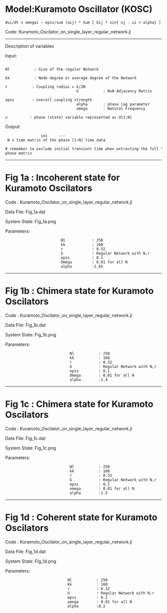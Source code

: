 # Model:Kuramoto Oscillator (KOSC)

    dui/dt = omegai − epss/sum (aij) * Sum [ Gij * sin{ uj - ui + alpha} ]

Code: Kuramoto_Oscilator_on_single_layer_regular_network.jl

-----------------------------------------------------------------------------------------------------------------

Description of variables

Input:

                                    Nl           : Size of the regular Network
                                    kk           : Node degree or average degree of the Network
                                    r           : Coupling radius = k/2N   
                                    G           : NxN Adjacency Matrix
                                    epss        : overall coupling strength 
                                    alpha       : phase lag parameter
                                    omega       : Natural Frequency
                                    u          : phase (state) variable represented as U[1:N]

Output:

                    sol     --- N x time matrix of the phase [1:N] time data
                    # remember to exclude initial transient time when extracting the full time-phase matrix

----------------------------------------------------------------------------------------------------------------
# Fig 1a : Incoherent state for Kuramoto Oscilators  

Code : Kuramoto_Oscilator_on_single_layer_regular_network.jl

Data File: Fig_1a.dat

System State: Fig_1a.png

Parameters:

                             Nl            : 250
                             kk            : 160
                             r             : 0.32
                             G             : Regular Network with N,r
                             epss          : 0.1  
                             Omega         : 0.01 for all N
                             alpha         :1.65
             
----------------------------------------------------------------------------------------------------------------
# Fig 1b : Chimera state for Kuramoto Oscilators  

Code : Kuramoto_Oscilator_on_single_layer_regular_network.jl

Data File: Fig_1b.dat

System State: Fig_1b.png

Parameters:


                                 Nl           : 250
                                 kk           : 160
                                 r            : 0.32
                                 G            : Regular Network with N,r
                                 epss         : 0.1   
                                 Omega        : 0.01 for all N
                                 alpha        :1.4

----------------------------------------------------------------------------------------------------------------
# Fig 1c : Chimera state for Kuramoto Oscilators  

Code : Kuramoto_Oscilator_on_single_layer_regular_network.jl

Data File: Fig_1c.dat

System State: Fig_1c.png

Parameters:


                                 Nl           : 250
                                 kk           : 160
                                 r            : 0.32
                                 G            : Regular Network with N,r
                                 epss         : 0.1   
                                 omega        : 0.01 for all N
                                 alpha        :1.5
        

----------------------------------------------------------------------------------------------------------------

# Fig 1d : Coherent state for Kuramoto Oscilators  

Code : Kuramoto_Oscilator_on_single_layer_regular_network.jl

Data File: Fig_1d.dat

System State: Fig_1d.png

Parameters:


                                Nl           : 250
                                kk           : 160
                                r            : 0.32
                                G            : Regular Network with N,r
                                epss         : 0.1      
                                omega        : 0.01 for all N
                                alpha        :0.2
